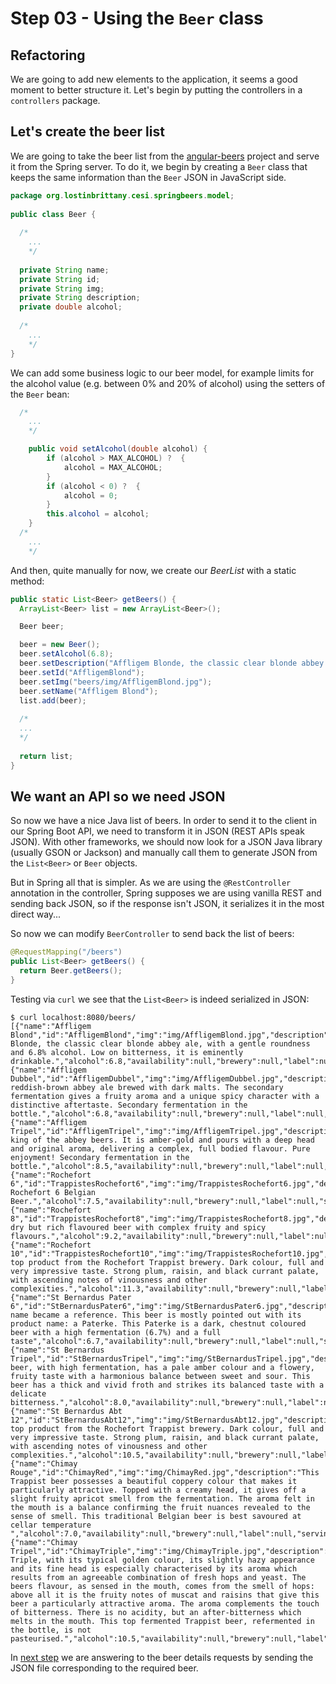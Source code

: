 # Step 03 - Using the `Beer` class

## Refactoring

We are going to add new elements to the application, it seems a good moment to better structure it.
Let's begin by putting the controllers in a `controllers` package.

## Let's create the beer list 

We are going to take the beer list from the [angular-beers](https://github.com/LostInBrittany/angular-beers) project and serve it from the Spring server. 
To do it, we begin by creating a `Beer` class that keeps the same information than the `Beer` JSON in JavaScript side.


```java
package org.lostinbrittany.cesi.springbeers.model;
		
public class Beer {
  
  /*
    ...
    */
  
  private String name;
  private String id;
  private String img;
  private String description;
  private double alcohol;
    
  /*
    ...
    */
}
```

We can add some business logic to our beer model, for example limits for the alcohol value (e.g. between 0% and 20% of alcohol) using the setters of the `Beer` bean:

```java
  /*
    ...
    */

	public void setAlcohol(double alcohol) {
		if (alcohol > MAX_ALCOHOL) ?  {
			alcohol = MAX_ALCOHOL;
		}
		if (alcohol < 0) ?  {
			alcohol = 0;
		}
		this.alcohol = alcohol;
	}
  /*
    ...
    */
```

And then, quite manually for now, we create our *BeerList* with a static method:

```java
public static List<Beer> getBeers() {
  ArrayList<Beer> list = new ArrayList<Beer>();

  Beer beer;

  beer = new Beer();
  beer.setAlcohol(6.8);
  beer.setDescription("Affligem Blonde, the classic clear blonde abbey ale, with a gentle roundness and 6.8% alcohol. Low on bitterness, it is eminently drinkable.");
  beer.setId("AffligemBlond");
  beer.setImg("beers/img/AffligemBlond.jpg");
  beer.setName("Affligem Blond");
  list.add(beer);
  
  /*
  ...
  */
  
  return list;
}
```


## We want an API so we need JSON 

So now we have a nice Java list of beers. In order to send it to the client in our Spring Boot API, we need to transform it in JSON (REST APIs speak JSON). With other frameworks, we should now look for a JSON Java library (usually GSON or Jackson) and manually call them to generate JSON from the `List<Beer>` or `Beer` objects. 

But in Spring all that is simpler. As we are using the `@RestController` annotation in the controller, Spring supposes we are using vanilla REST and sending back JSON,  so if the response isn't JSON, it serializes it in the most direct way...

So now we can modify `BeerController` to send back the list of beers:

```java
@RequestMapping("/beers")
public List<Beer> getBeers() {
  return Beer.getBeers();
}
```

Testing via `curl` we see that the `List<Beer>` is indeed serialized in JSON:

```shell
$ curl localhost:8080/beers/
[{"name":"Affligem Blond","id":"AffligemBlond","img":"img/AffligemBlond.jpg","description":"Affligem Blonde, the classic clear blonde abbey ale, with a gentle roundness and 6.8% alcohol. Low on bitterness, it is eminently drinkable.","alcohol":6.8,"availability":null,"brewery":null,"label":null,"serving":null,"style":null},{"name":"Affligem Dubbel","id":"AffligemDubbel","img":"img/AffligemDubbel.jpg","description":"A reddish-brown abbey ale brewed with dark malts. The secondary fermentation gives a fruity aroma and a unique spicy character with a distinctive aftertaste. Secondary fermentation in the bottle.","alcohol":6.8,"availability":null,"brewery":null,"label":null,"serving":null,"style":null},{"name":"Affligem Tripel","id":"AffligemTripel","img":"img/AffligemTripel.jpg","description":"The king of the abbey beers. It is amber-gold and pours with a deep head and original aroma, delivering a complex, full bodied flavour. Pure enjoyment! Secondary fermentation in the bottle.","alcohol":8.5,"availability":null,"brewery":null,"label":null,"serving":null,"style":null},{"name":"Rochefort 6","id":"TrappistesRochefort6","img":"img/TrappistesRochefort6.jpg","description":"Trappistes Rochefort 6 Belgian Beer.","alcohol":7.5,"availability":null,"brewery":null,"label":null,"serving":null,"style":null},{"name":"Rochefort 8","id":"TrappistesRochefort8","img":"img/TrappistesRochefort8.jpg","description":"A dry but rich flavoured beer with complex fruity and spicy flavours.","alcohol":9.2,"availability":null,"brewery":null,"label":null,"serving":null,"style":null},{"name":"Rochefort 10","id":"TrappistesRochefort10","img":"img/TrappistesRochefort10.jpg","description":"The top product from the Rochefort Trappist brewery. Dark colour, full and very impressive taste. Strong plum, raisin, and black currant palate, with ascending notes of vinousness and other complexities.","alcohol":11.3,"availability":null,"brewery":null,"label":null,"serving":null,"style":null},{"name":"St Bernardus Pater 6","id":"StBernardusPater6","img":"img/StBernardusPater6.jpg","description":"This name became a reference. This beer is mostly pointed out with its product name: a Paterke. This Paterke is a dark, chestnut coloured beer with a high fermentation (6.7%) and a full taste","alcohol":6.7,"availability":null,"brewery":null,"label":null,"serving":null,"style":null},{"name":"St Bernardus Tripel","id":"StBernardusTripel","img":"img/StBernardusTripel.jpg","description":"This beer, with high fermentation, has a pale amber colour and a flowery, fruity taste with a harmonious balance between sweet and sour. This beer has a thick and vivid froth and strikes its balanced taste with a delicate bitterness.","alcohol":8.0,"availability":null,"brewery":null,"label":null,"serving":null,"style":null},{"name":"St Bernardus Abt 12","id":"StBernardusAbt12","img":"img/StBernardusAbt12.jpg","description":"The top product from the Rochefort Trappist brewery. Dark colour, full and very impressive taste. Strong plum, raisin, and black currant palate, with ascending notes of vinousness and other complexities.","alcohol":10.5,"availability":null,"brewery":null,"label":null,"serving":null,"style":null},{"name":"Chimay Rouge","id":"ChimayRed","img":"img/ChimayRed.jpg","description":"This Trappist beer possesses a beautiful coppery colour that makes it particularly attractive. Topped with a creamy head, it gives off a slight fruity apricot smell from the fermentation. The aroma felt in the mouth is a balance confirming the fruit nuances revealed to the sense of smell. This traditional Belgian beer is best savoured at cellar temperature ","alcohol":7.0,"availability":null,"brewery":null,"label":null,"serving":null,"style":null},{"name":"Chimay Tripel","id":"ChimayTriple","img":"img/ChimayTriple.jpg","description":"Chimay Triple, with its typical golden colour, its slightly hazy appearance and its fine head is especially characterised by its aroma which results from an agreeable combination of fresh hops and yeast. The beers flavour, as sensed in the mouth, comes from the smell of hops: above all it is the fruity notes of muscat and raisins that give this beer a particularly attractive aroma. The aroma complements the touch of bitterness. There is no acidity, but an after-bitterness which melts in the mouth. This top fermented Trappist beer, refermented in the bottle, is not pasteurised.","alcohol":10.5,"availability":null,"brewery":null,"label":null,"serving":null,"style":null}]
```

In [next step](../step-04/) we are answering to the beer details requests by sending the JSON file corresponding to the required beer.